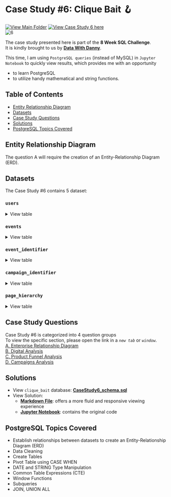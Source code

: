 # Case Study #6: Clique Bait 🪝</br>
[![View Main Folder](https://img.shields.io/badge/View-Main_Folder-F5788D.svg?logo=GitHub)](https://github.com/chanronnie/8WeekSQLChallenge)
[![View Case Study 6 here](https://img.shields.io/badge/View_Case_Study_6-Here-06816E)](https://8weeksqlchallenge.com/case-study-6/)</br>
![6](https://github.com/chanronnie/8WeekSQLChallenge/assets/121308347/364b11b1-7a4b-47d9-b7a6-6fd87075d140)


The case study presented here is part of the **8 Week SQL Challenge**.\
It is kindly brought to us by [**Data With Danny**](https://8weeksqlchallenge.com).

This time, I am using `PostgreSQL queries` (instead of MySQL) in `Jupyter Notebook` to quickly view results, which provides me with an opportunity 
  - to learn PostgreSQL
  - to utilize handy mathematical and string functions.



## Table of Contents
* [Entity Relationship Diagram](#entity-relationship-diagram)
* [Datasets](#datasets)
* [Case Study Questions](#case-study-questions)
* [Solutions](#solutions)
* [PostgreSQL Topics Covered](#postgresql-topics-covered)

## Entity Relationship Diagram
The question A will require the creation of an Entity-Relationship Diagram (ERD).


## Datasets
The Case Study #6 contains 5 dataset:


### `users`
<details>
<summary>
View table
</summary>
  
`users` : This table shows all the user_id along with their unique cookie_id (PK).
  
user_id | cookie_id | start_date
--- | --- | ---
397 | 759ff | 2020-03-30 00:00:00
215 | 863329 | 2020-01-26 00:00:00
191 | eefca9 | 2020-03-15 00:00:00
89 | 764796 | 2020-01-07 00:00:00
127 | 17ccc5 | 2020-01-22 00:00:00
81 | b0b666 | 2020-03-01 00:00:00
260 | a4f236 | 2020-01-08 00:00:00
203 | d1182f | 2020-04-18 00:00:00
23 | 12dbc8 | 2020-01-18 00:00:00
375 | f61d69 | 2020-01-03 00:00:00
  
</details>


### `events`
<details>
<summary>
View table
</summary>
  
`events` : The table lists all the website interactions by customers (cookie_id, webpage visited, etc.).

visit_id | cookie_id | page_id | event_type | sequence_number | event_time
--- | --- | --- | --- | --- | --- 
719fd3 | 3d83d3 | 5 | 1 | 4 | 2020-03-02 00:29:09.975502
fb1eb1 | c5ff25 | 5 | 2 | 8 | 2020-01-22 07:59:16.761931
23fe81 | 1e8c2d | 10 | 1 | 9 | 2020-03-21 13:14:11.745667
ad91aa | 648115 | 6 | 1 | 3 | 2020-04-27 16:28:09.824606
5576d7 | ac418c | 6 | 1 | 4 | 2020-01-18 04:55:10.149236
48308b | c686c1 | 8 | 1 | 5 | 2020-01-29 06:10:38.702163
46b17d | 78f9b3 | 7 | 1 | 12 | 2020-02-16 09:45:31.926407
9fd196 | ccf057 | 4 | 1 | 5 | 2020-02-14 08:29:12.922164
edf853 | f85454 | 1 | 1 | 1 | 2020-02-22 12:59:07.652207
3c6716 | 02e74f | 3 | 2 | 5 | 2020-01-31 17:56:20.777383

</details>


### `event_identifier`
<details>
<summary>
View table
</summary>
  
`event_identifier` : The table maps the event_type to its corresponding event_name.

event_type | event_name
--- | ---
1 | Page View
2 | Add to Cart
3 | Purchase
4 | Ad Impression
5 | Ad Click

</details>


### `campaign_identifier`
<details>
<summary>
View table
</summary>
  
`campaign_identifier`: The table lists the information of the three campaigns that ran on the Clique Bait website.

campaign_id | products | campaign_name | start_date | end_date
--- | --- | --- | --- | --- 
1 | 1-3 | BOGOF - Fishing For Compliments | 2020-01-01 00:00:00 | 2020-01-14 00:00:00
2 | 4-5 | 25% Off - Living The Lux Life | 2020-01-15 00:00:00 | 2020-01-28 00:00:00
3 | 6-8 | Half Off - Treat Your Shellf(ish) | 2020-02-01 00:00:00 | 2020-03-31 00:00:00

</details>


### `page_hierarchy`
<details>
<summary>
View table
</summary>
  
`page_hierarchy`: The table maps the page_id to its page_name.

page_id | page_name | product_category | product_id
--- | --- | --- | --- 
1 | Home Page | null | null
2 | All Products | null | null
3 | Salmon | Fish | 1
4 | Kingfish | Fish | 2
5 | Tuna | Fish | 3
6 | Russian Caviar | Luxury | 4
7 | Black Truffle | Luxury | 5
8 | Abalone | Shellfish | 6
9 | Lobster | Shellfish | 7
10 | Crab | Shellfish | 8
11 | Oyster | Shellfish | 9
12 | Checkout | null | null
13 | Confirmation | null | null

</details>


## Case Study Questions
Case Study #6 is categorized into 4 question groups\
To view the specific section, please open the link in a *`new tab`* or *`window`*.\
[A. Enterprise Relationship Diagram](CaseStudy6_solutions.md#A)\
[B. Digital Analysis](CaseStudy6_solutions.md#B)\
[C. Product Funnel Analysis](CaseStudy6_solutions.md#C)\
[D. Campaigns Analysis](CaseStudy6_solutions.md#D)

## Solutions
- View `clique_bait` database: [**CaseStudy6_schema.sql**](https://raw.githubusercontent.com/chanronnie/8WeekSQLChallenge/main/CaseStudy%236%20-%20Clique%20Bait/CaseStudy6_schema.sql)
- View Solution:
    - [**Markdown File**](CaseStudy6_solutions.md): offers a more fluid and responsive viewing experience
    - [**Jupyter Notebook**](CaseStudy6_solutions.ipynb): contains the original code

## PostgreSQL Topics Covered
- Establish relationships between datasets to create an Entity-Relationship Diagram (ERD)
- Data Cleaning
- Create Tables
- Pivot Table using CASE WHEN
- DATE and STRING Type Manipulation
- Common Table Expressions (CTE)
- Window Functions
- Subqueries
- JOIN, UNION ALL
